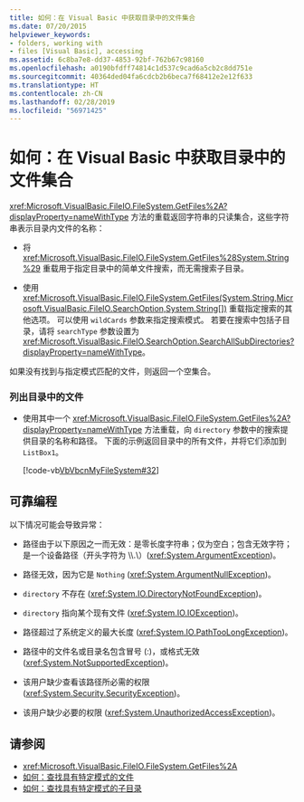 ```yaml
---
title: 如何：在 Visual Basic 中获取目录中的文件集合
ms.date: 07/20/2015
helpviewer_keywords:
- folders, working with
- files [Visual Basic], accessing
ms.assetid: 6c8ba7e8-dd37-4853-92bf-762b67c98160
ms.openlocfilehash: a0190bfdff74814c1d537c9cad6a5cb2c8dd751e
ms.sourcegitcommit: 40364ded04fa6cdcb2b6beca7f68412e2e12f633
ms.translationtype: HT
ms.contentlocale: zh-CN
ms.lasthandoff: 02/28/2019
ms.locfileid: "56971425"
---
```

# <a name="how-to-get-the-collection-of-files-in-a-directory-in-visual-basic"></a>如何：在 Visual Basic 中获取目录中的文件集合
<xref:Microsoft.VisualBasic.FileIO.FileSystem.GetFiles%2A?displayProperty=nameWithType> 方法的重载返回字符串的只读集合，这些字符串表示目录内文件的名称：  
  
-   将 <xref:Microsoft.VisualBasic.FileIO.FileSystem.GetFiles%28System.String%29> 重载用于指定目录中的简单文件搜索，而无需搜索子目录。  
  
-   使用 <xref:Microsoft.VisualBasic.FileIO.FileSystem.GetFiles(System.String,Microsoft.VisualBasic.FileIO.SearchOption,System.String[])> 重载指定搜索的其他选项。 可以使用 `wildCards` 参数来指定搜索模式。 若要在搜索中包括子目录，请将 `searchType` 参数设置为 <xref:Microsoft.VisualBasic.FileIO.SearchOption.SearchAllSubDirectories?displayProperty=nameWithType>。  
  
 如果没有找到与指定模式匹配的文件，则返回一个空集合。  
  
### <a name="to-list-files-in-a-directory"></a>列出目录中的文件  
  
-   使用其中一个 <xref:Microsoft.VisualBasic.FileIO.FileSystem.GetFiles%2A?displayProperty=nameWithType> 方法重载，向 `directory` 参数中的搜索提供目录的名称和路径。 下面的示例返回目录中的所有文件，并将它们添加到 `ListBox1`。  
  
     [!code-vb[VbVbcnMyFileSystem#32](~/samples/snippets/visualbasic/VS_Snippets_VBCSharp/VbVbcnMyFileSystem/VB/Class1.vb#32)]  
  
## <a name="robust-programming"></a>可靠编程  
 以下情况可能会导致异常：  
  
-   路径由于以下原因之一而无效：是零长度字符串；仅为空白；包含无效字符；是一个设备路径（开头字符为 \\\\.\\）(<xref:System.ArgumentException>)。  
  
-   路径无效，因为它是 `Nothing` (<xref:System.ArgumentNullException>)。  
  
-   `directory` 不存在 (<xref:System.IO.DirectoryNotFoundException>)。  
  
-   `directory` 指向某个现有文件 (<xref:System.IO.IOException>)。  
  
-   路径超过了系统定义的最大长度 (<xref:System.IO.PathTooLongException>)。  
  
-   路径中的文件名或目录名包含冒号 (:)，或格式无效 (<xref:System.NotSupportedException>)。  
  
-   该用户缺少查看该路径所必需的权限 (<xref:System.Security.SecurityException>)。  
  
-   该用户缺少必要的权限 (<xref:System.UnauthorizedAccessException>)。  
  
## <a name="see-also"></a>请参阅
- <xref:Microsoft.VisualBasic.FileIO.FileSystem.GetFiles%2A>
- [如何：查找具有特定模式的文件](../../../../visual-basic/developing-apps/programming/drives-directories-files/how-to-find-files-with-a-specific-pattern.md)
- [如何：查找具有特定模式的子目录](../../../../visual-basic/developing-apps/programming/drives-directories-files/how-to-find-subdirectories-with-a-specific-pattern.md)
